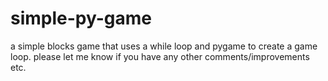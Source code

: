 # simple-py-game
a simple blocks game that uses a while loop and pygame to create a game loop. please let me know if you have any other comments/improvements etc.
